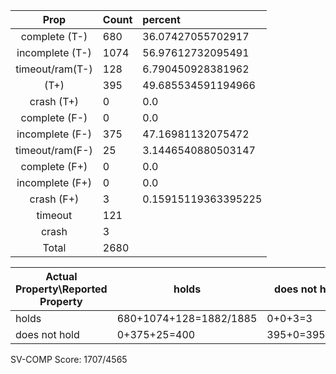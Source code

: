 
| Prop | Count | percent |
|:----:|:------|:--|
|complete   (T-)|680| 36.07427055702917 |
|incomplete (T-)|1074|56.97612732095491 |
|timeout/ram(T-)|128|6.790450928381962 |
|           (T+)|395|49.685534591194966 |
|crash      (T+)|0|0.0 |
|complete   (F-)|0|0.0 |
|incomplete (F-)|375|47.16981132075472 |
|timeout/ram(F-)|25|3.1446540880503147 |
|complete   (F+)|0|0.0 |
|incomplete (F+)|0|0.0 |
|crash      (F+)|3|0.15915119363395225 |
|timeout        |121| |
|crash          |3| |
|Total          |2680| |

| Actual Property\Reported Property | holds | does not hold |
|------------------------------------|-------|---------------|
| holds | 680+1074+128=1882/1885 | 0+0+3=3 |
| does not hold | 0+375+25=400 | 395+0=395/795 |

SV-COMP Score: 1707/4565

